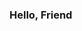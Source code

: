 ### Hello, Friend

<!--
**LuisalbertoCastaneda/LuisalbertoCastaneda** is a ✨ _special_ ✨ repository because its `README.md` (this file) appears on your GitHub profile.

Here are some ideas to get you started:
- 👋 Hi, I’m @LuisalbertoCastaneda
- 🔭 I’m currently working on Programming Certificate from Tarrent County College.
- 🌱 I’m currently learning Java.
- ⚡ Fun fact: There are more zeros in a googleplex then atoms in the universe. : )
-->
